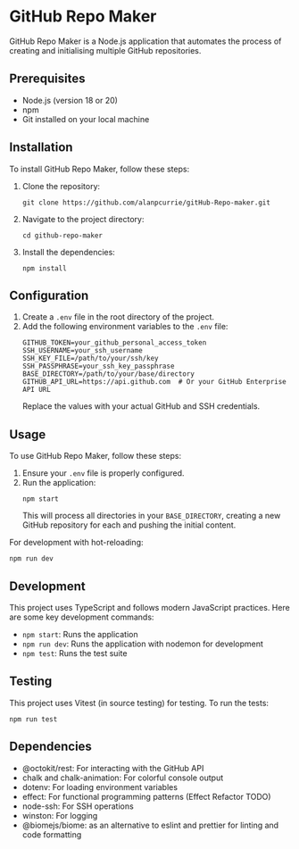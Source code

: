 # GitHub Repo Maker

GitHub Repo Maker is a Node.js application that automates the process of creating and initialising multiple GitHub repositories. 

## Prerequisites

* Node.js (version 18 or 20)
* npm 
* Git installed on your local machine

## Installation

To install GitHub Repo Maker, follow these steps:

1. Clone the repository:
   ```
   git clone https://github.com/alanpcurrie/gitHub-Repo-maker.git
   ```
2. Navigate to the project directory:
   ```
   cd github-repo-maker
   ```
3. Install the dependencies:
   ```
   npm install
   ```

## Configuration

1. Create a `.env` file in the root directory of the project.
2. Add the following environment variables to the `.env` file:
   ```
   GITHUB_TOKEN=your_github_personal_access_token
   SSH_USERNAME=your_ssh_username
   SSH_KEY_FILE=/path/to/your/ssh/key
   SSH_PASSPHRASE=your_ssh_key_passphrase
   BASE_DIRECTORY=/path/to/your/base/directory
   GITHUB_API_URL=https://api.github.com  # Or your GitHub Enterprise API URL
   ```
   Replace the values with your actual GitHub and SSH credentials.

## Usage

To use GitHub Repo Maker, follow these steps:

1. Ensure your `.env` file is properly configured.
2. Run the application:
   ```
   npm start
   ```
   This will process all directories in your `BASE_DIRECTORY`, creating a new GitHub repository for each and pushing the initial content.

For development with hot-reloading:
```
npm run dev
```

## Development

This project uses TypeScript and follows modern JavaScript practices. Here are some key development commands:

- `npm start`: Runs the application
- `npm run dev`: Runs the application with nodemon for development
- `npm test`: Runs the test suite

## Testing

This project uses Vitest (in source testing) for testing. To run the tests:

```
npm run test
```

## Dependencies

- @octokit/rest: For interacting with the GitHub API
- chalk and chalk-animation: For colorful console output
- dotenv: For loading environment variables
- effect: For functional programming patterns (Effect Refactor TODO)
- node-ssh: For SSH operations
- winston: For logging
- @biomejs/biome: as an alternative to eslint and prettier for linting and code formatting



